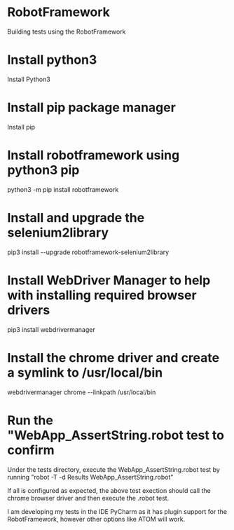 # RobotFramework
Building tests using the RobotFramework

# Install python3
Install Python3
# Install pip package manager
Install pip
# Install robotframework using python3 pip
python3 -m pip install robotframework
# Install and upgrade the selenium2library
pip3 install --upgrade robotframework-selenium2library
# Install WebDriver Manager to help with installing required browser drivers
pip3 install webdrivermanager
# Install the chrome driver and create a symlink to /usr/local/bin
webdrivermanager chrome --linkpath /usr/local/bin

# Run the "WebApp_AssertString.robot test to confirm
Under the tests directory, execute the WebApp_AssertString.robot test by running "robot -T -d Results WebApp_AssertString.robot"

If all is configured as expected, the above test exection should call the chrome browser driver and then execute the .robot test.

I am developing my tests in the IDE PyCharm as it has plugin support for the RobotFramework, however other options like ATOM will work.

